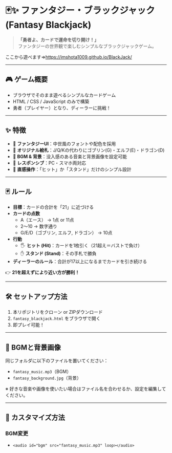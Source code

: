 # 🃏✨ ファンタジー・ブラックジャック (Fantasy Blackjack)

> **「勇者よ、カードで運命を切り開け！」**  
> ファンタジーの世界観で楽しむシンプルなブラックジャックゲーム。  

ここから遊べます⇒https://imshota1009.github.io/BlackJack/

---

## 🎮 ゲーム概要
- ブラウザでそのまま遊べるシンプルなカードゲーム  
- HTML / CSS / JavaScript のみで構築  
- 勇者（プレイヤー）となり、ディーラーに挑戦！  

---

## ✨ 特徴
- 🏰 **ファンタジーUI**：中世風のフォントや配色を採用  
- 👹 **オリジナル絵札**：J/Q/Kの代わりにゴブリン(G)・エルフ(E)・ドラゴン(D)  
- 🎵 **BGM & 背景**：没入感のある音楽と背景画像を設定可能  
- 📱 **レスポンシブ**：PC・スマホ両対応  
- 🎲 **直感操作**：「ヒット」か「スタンド」だけのシンプル設計  

---

## 🃏 ルール
- **目標**：カードの合計を「21」に近づける  
- **カードの点数**
  - A（エース） → 1点 or 11点  
  - 2〜10 → 数字通り  
  - G/E/D（ゴブリン, エルフ, ドラゴン） → 10点  
- **行動**
  - 🖐️ **ヒット (Hit)**：カードを1枚引く（21超え＝バストで負け）  
  - ✋ **スタンド (Stand)**：その手札で勝負  
- **ディーラーのルール**：合計が17以上になるまでカードを引き続ける  

👉 **21を超えずにより近い方が勝利！**  

---

## 🛠️ セットアップ方法
1. 本リポジトリをクローン or ZIPダウンロード  
2. `fantasy_blackjack.html` をブラウザで開く  
3. 即プレイ可能！  

---

## 🎵 BGMと背景画像
同じフォルダに以下のファイルを置いてください：  

- `fantasy_music.mp3`（BGM）  
- `fantasy_background.jpg`（背景）  

※ 好きな音楽や画像を使いたい場合はファイル名を合わせるか、設定を編集してください。  

---

## 🎨 カスタマイズ方法

### BGM変更
- `<audio id="bgm" src="fantasy_music.mp3" loop></audio>`
